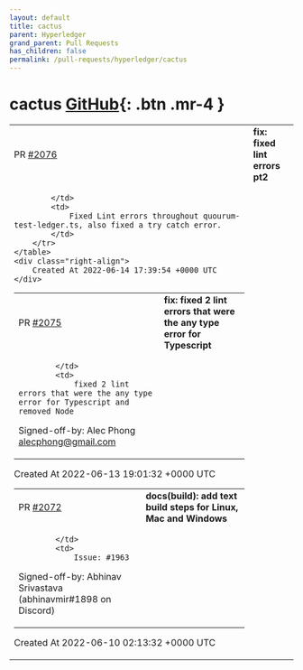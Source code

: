 ```yaml
---
layout: default
title: cactus
parent: Hyperledger
grand_parent: Pull Requests
has_children: false
permalink: /pull-requests/hyperledger/cactus
---
```


# cactus <span class="fs-3 right-align">[GitHub](https://github.com/hyperledger/cactus){: .btn .mr-4 }</span>


<div>
    <table>
        <tr>
            <td>
                PR <a href="https://github.com/hyperledger/cactus/pull/2076" class=".btn">#2076</a>
            </td>
            <td>
                <b>
                    fix: fixed lint errors pt2
                </b>
            </td>
        </tr>
        <tr>
            <td>
                
            </td>
            <td>
                Fixed Lint errors throughout quourum-test-ledger.ts, also fixed a try catch error. 
            </td>
        </tr>
    </table>
    <div class="right-align">
        Created At 2022-06-14 17:39:54 +0000 UTC
    </div>
</div>

<div>
    <table>
        <tr>
            <td>
                PR <a href="https://github.com/hyperledger/cactus/pull/2075" class=".btn">#2075</a>
            </td>
            <td>
                <b>
                    fix: fixed 2 lint errors that were the any type error for Typescript
                </b>
            </td>
        </tr>
        <tr>
            <td>
                
            </td>
            <td>
                fixed 2 lint errors that were the any type error for Typescript and removed Node

Signed-off-by: Alec Phong <alecphong@gmail.com>
            </td>
        </tr>
    </table>
    <div class="right-align">
        Created At 2022-06-13 19:01:32 +0000 UTC
    </div>
</div>

<div>
    <table>
        <tr>
            <td>
                PR <a href="https://github.com/hyperledger/cactus/pull/2072" class=".btn">#2072</a>
            </td>
            <td>
                <b>
                    docs(build): add text build steps for Linux, Mac and Windows
                </b>
            </td>
        </tr>
        <tr>
            <td>
                
            </td>
            <td>
                Issue: #1963

Signed-off-by: Abhinav Srivastava (abhinavmir#1898 on Discord)
            </td>
        </tr>
    </table>
    <div class="right-align">
        Created At 2022-06-10 02:13:32 +0000 UTC
    </div>
</div>

